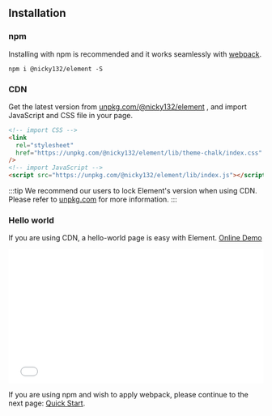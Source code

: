 ## Installation

### npm

Installing with npm is recommended and it works seamlessly with [webpack](https://webpack.js.org/).

```shell
npm i @nicky132/element -S
```

### CDN

Get the latest version from [unpkg.com/@nicky132/element](https://unpkg.com/@nicky132/element/) , and import JavaScript and CSS file in your page.

```html
<!-- import CSS -->
<link
  rel="stylesheet"
  href="https://unpkg.com/@nicky132/element/lib/theme-chalk/index.css"
/>
<!-- import JavaScript -->
<script src="https://unpkg.com/@nicky132/element/lib/index.js"></script>
```

:::tip
We recommend our users to lock Element's version when using CDN. Please refer to [unpkg.com](https://unpkg.com) for more information.
:::

### Hello world

If you are using CDN, a hello-world page is easy with Element. [Online Demo](https://codepen.io/bofeng/pen/poaEmJY)

<iframe height="265" style="width: 100%;" scrolling="no" title="Element demo" src="//codepen.io/bofeng/embed/poaEmJY/?height=265&theme-id=light&default-tab=html" frameborder="no" allowtransparency="true" allowfullscreen="true">
  See the Pen <a href='https://codepen.io/bofeng/pen/poaEmJY/'>Element demo</a> by hetech
  (<a href='https://codepen.io/bofeng'>@bofeng</a>) on <a href='https://codepen.io'>CodePen</a>.
</iframe>

If you are using npm and wish to apply webpack, please continue to the next page: [Quick Start](/#/en-US/component/quickstart).
